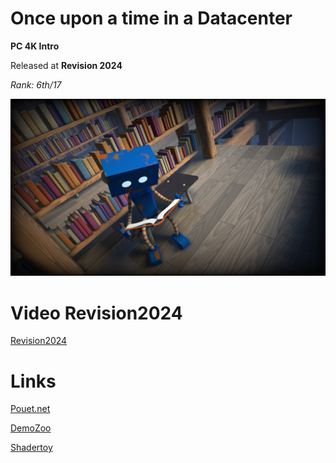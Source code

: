 # Once upon a time in a Datacenter

**PC 4K Intro**

Released at **Revision 2024** 

*Rank: 6th/17*

![Alt text](https://raw.githubusercontent.com/iapafoto/Once-upon-a-time-in-a-Datacenter/master/submit/once_upon_a_time_in_a_datacenter_1920x1080.jpg)

# Video Revision2024

[Revision2024](https://www.youtube.com/watch?v=_CXvNfu4vHM&t=2000s&ab_channel=RevisionDemoparty)

# Links

[Pouet.net](https://www.pouet.net/prod.php?which=96550)

[DemoZoo](https://demozoo.org/productions/342199/)

[Shadertoy](https://www.shadertoy.com/view/XccGz2)
